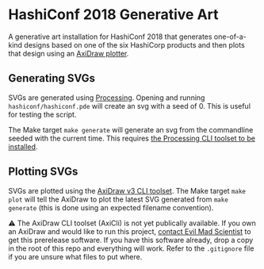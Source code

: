 # HashiConf 2018 Generative Art

A generative art installation for HashiConf 2018 that generates one-of-a-kind designs based
on one of the six HashiCorp products and then plots that design using an [AxiDraw plotter]().

## Generating SVGs

SVGs are generated using [Processing](https://processing.org/download/). Opening and running
`hashiconf/hashiconf.pde` will create an svg with a seed of 0. This is useful for testing the
script.

The Make target `make generate` will generate an svg from the commandline seeded with the current time.
This requires [the Processing CLI toolset to be installed](https://github.com/processing/processing/wiki/Command-Line).

## Plotting SVGs

SVGs are plotted using the [AxiDraw v3 CLI toolset](https://axidraw.com/doc/cli_api/#introduction). The
Make target `make plot` will tell the AxiDraw to plot the latest SVG generated from `make generate` (this
is done using an expected filename convention).

:warning: The AxiDraw CLI toolset (AxiCli) is not yet publically available. If you own an AxiDraw and would
like to run this project, [contact Evil Mad Scientist](https://shop.evilmadscientist.com/contact) to get
this prerelease software. If you have this software already, drop a copy in the root of this repo and everything
will work. Refer to the `.gitignore` file if you are unsure what files to put where.

